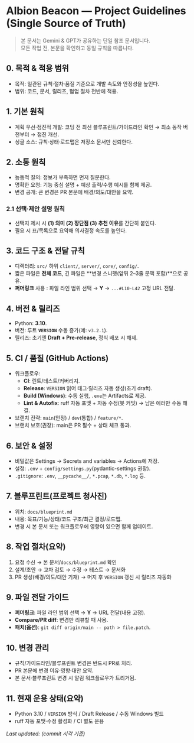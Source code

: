 # Albion Beacon — Project Guidelines (Single Source of Truth)

> 본 문서는 Gemini & GPT가 공유하는 단일 참조 문서입니다.  
> 모든 작업 전, 본문을 확인하고 동일 규칙을 따릅니다.

## 0. 목적 & 적용 범위
- 목적: 일관된 규칙·절차·품질 기준으로 개발 속도와 안정성을 높인다.
- 범위: 코드, 문서, 릴리즈, 협업 절차 전반에 적용.

## 1. 기본 원칙
- 계획 우선·점진적 개발: 코딩 전 최신 블루프린트/가이드라인 확인 → 최소 동작 버전부터 → 점진 개선.
- 싱글 소스: 규칙·상태·로드맵은 저장소 문서만 신뢰한다.

## 2. 소통 원칙
- 능동적 질의: 정보가 부족하면 먼저 질문한다.
- 명확한 요청: 기능 중심 설명 + 예상 출력/수행 예시를 함께 제공.
- 변경 공개: 큰 변경은 PR 본문에 배경/의도/대안을 요약.

### 2.1 선택·제안 설명 원칙
- 선택지 제시 시 **(1) 의미 (2) 장단점 (3) 추천 이유**를 간단히 붙인다.  
- 필요 시 표/목록으로 요약해 의사결정 속도를 높인다.

## 3. 코드 구조 & 전달 규칙
- 디렉터리: `src/` 하위 `client/`, `server/`, `core/`, `config/`.
- 짧은 파일은 **전체 코드**, 긴 파일은 **변경 스니펫(앞뒤 2–3줄 문맥 포함)**으로 공유.
- **퍼머링크** 사용 : 파일 라인 범위 선택 → **Y** → `...#L10-L42` 고정 URL 전달.

## 4. 버전 & 릴리즈
- Python: **3.10**.
- 버전: 루트 **`VERSION`** 수동 증가(예: `v3.2.1`).
- 릴리즈: 초기엔 **Draft + Pre-release**, 정식 배포 시 해제.

## 5. CI / 품질 (GitHub Actions)
- 워크플로우:
  - **CI**: 린트/테스트/커버리지.
  - **Release**: `VERSION` 읽어 태그·릴리즈 자동 생성(초기 draft).
  - **Build (Windows)**: 수동 실행, `.exe`는 Artifacts로 제공.
  - **Lint & Autofix**: ruff 자동 포맷 + 자동 수정(봇 커밋) → 남은 에러만 수동 해결.
- 브랜치 전략: `main`(안정) / `dev`(통합) / `feature/*`.
- 브랜치 보호(권장): main은 PR 필수 + 상태 체크 통과.

## 6. 보안 & 설정
- 비밀값은 Settings → Secrets and variables → Actions에 저장.
- 설정: `.env` + `config/settings.py`(pydantic-settings 권장).
- `.gitignore`: `.env`, `__pycache__/`, `*.pcap`, `*.db`, `*.log` 등.

## 7. 블루프린트(프로젝트 청사진)
- 위치: `docs/blueprint.md`  
- 내용: 목표/기능/상태/코드 구조/최근 결정/로드맵.  
- 변경 시 본 문서 또는 워크플로우에 영향이 있으면 함께 업데이트.

## 8. 작업 절차(요약)
1) 요청 수신 → 본 문서/`docs/blueprint.md` 확인  
2) 설계/초안 → 교차 검토 → 수정 → 테스트 → 문서화  
3) PR 생성(배경/의도/대안 기재) → 머지 후 `VERSION` 갱신 시 릴리즈 자동화

## 9. 파일 전달 가이드
- **퍼머링크**: 파일 라인 범위 선택 → **Y** → URL 전달(내용 고정).  
- **Compare/PR diff**: 변경만 리뷰할 때 사용.  
- **패치(옵션)**: `git diff origin/main -- path > file.patch`.

## 10. 변경 관리
- 규칙/가이드라인/블루프린트 변경은 반드시 PR로 처리.  
- PR 본문에 변경 이유·영향·대안 요약.  
- 본 문서·블루프린트 변경 시 알림 워크플로우가 트리거됨.

## 11. 현재 운용 상태(요약)
- Python 3.10 / `VERSION` 방식 / Draft Release / 수동 Windows 빌드  
- ruff 자동 포맷·수정 활성화 / CI 별도 운용

*Last updated: (commit 시각 기준)*
